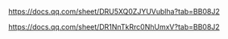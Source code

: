 https://docs.qq.com/sheet/DRU5XQ0ZJYUVublha?tab=BB08J2

https://docs.qq.com/sheet/DR1NnTkRrc0NhUmxV?tab=BB08J2
